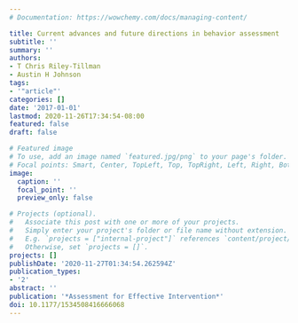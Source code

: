 ```yaml
---
# Documentation: https://wowchemy.com/docs/managing-content/

title: Current advances and future directions in behavior assessment
subtitle: ''
summary: ''
authors:
- T Chris Riley-Tillman
- Austin H Johnson
tags:
- '"article"'
categories: []
date: '2017-01-01'
lastmod: 2020-11-26T17:34:54-08:00
featured: false
draft: false

# Featured image
# To use, add an image named `featured.jpg/png` to your page's folder.
# Focal points: Smart, Center, TopLeft, Top, TopRight, Left, Right, BottomLeft, Bottom, BottomRight.
image:
  caption: ''
  focal_point: ''
  preview_only: false

# Projects (optional).
#   Associate this post with one or more of your projects.
#   Simply enter your project's folder or file name without extension.
#   E.g. `projects = ["internal-project"]` references `content/project/deep-learning/index.md`.
#   Otherwise, set `projects = []`.
projects: []
publishDate: '2020-11-27T01:34:54.262594Z'
publication_types:
- '2'
abstract: ''
publication: '*Assessment for Effective Intervention*'
doi: 10.1177/1534508416666068
---
```

